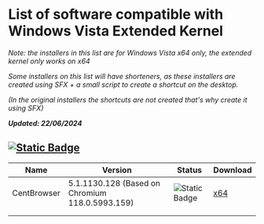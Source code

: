 # List of software compatible with Windows Vista Extended Kernel
_Note: the installers in this list are for Windows Vista x64 only, the extended kernel only works on x64_

_Some installers on this list will have shorteners, as these installers are created using SFX + a small script to create a shortcut on the desktop._

_(In the original installers the shortcuts are not created that's why create it using SFX)_

**_Updated: 22/06/2024_**

## [![Static Badge](https://img.shields.io/badge/Browsers-blue?style=flat-square&logo=microsoftedge)](https://github.com/TesterMachine/WinVistaRepo/blob/main/Software/SoftwareVistaKEx.md#)

| Name        | Version                                         | Status                                                     | Download |
|-------------|-------------------------------------------------|------------------------------------------------------------|----------|
| CentBrowser | 5.1.1130.128 (Based on Chromium 118.0.5993.159) | ![Static Badge](https://img.shields.io/badge/Stable-lemon) | [x64]()  |
|             |                                                 |                                                            |          |
|             |                                                 |                                                            |          |
